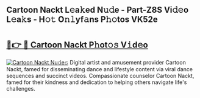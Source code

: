 ## Cartoon Nackt L𝚎a𝚔ed N𝚞𝚍e - Part-Z8S Vi𝚍𝚎o L𝚎a𝚔s - H𝚘𝚝 O𝚗𝚕yf𝚊ns P𝚑𝚘tos VK52e

# <h2><a href="http://kfaitrb.oniu.top/?m=Cartoon+Nackt">🔗👉 🔴 Cartoon Nackt P𝚑ot𝚘𝚜 V𝚒d𝚎o</a></h2>

[![Cartoon Nackt Nu𝚍e𝚜](https://i.imgur.com/0qMVB7G.gif)](http://kfaitrb.oniu.top/?m=Cartoon+Nackt)
Digital artist and amusement provider Cartoon Nackt, famed for disseminating dance and lifestyle content via viral dance sequences and succinct videos. Compassionate counselor Cartoon Nackt, famed for their kindness and dedication to helping others navigate life's challenges.  
